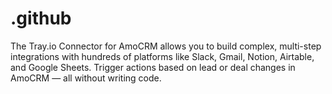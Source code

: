 # .github
The Tray.io Connector for AmoCRM allows you to build complex, multi-step integrations with hundreds of platforms like Slack, Gmail, Notion, Airtable, and Google Sheets. Trigger actions based on lead or deal changes in AmoCRM — all without writing code.
